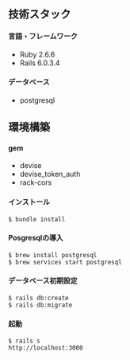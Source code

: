 ## 技術スタック

#### 言語・フレームワーク
- Ruby 2.6.6
- Rails 6.0.3.4

#### データベース
- postgresql

## 環境構築

#### gem

- devise
- devise_token_auth
- rack-cors


#### インストール
```
$ bundle install
```

#### Posgresqlの導入
```
$ brew install postgresql
$ brew services start postgresql
```

#### データベース初期設定
```
$ rails db:create
$ rails db:migrate
```

#### 起動
```
$ rails s
http://localhost:3000
```

